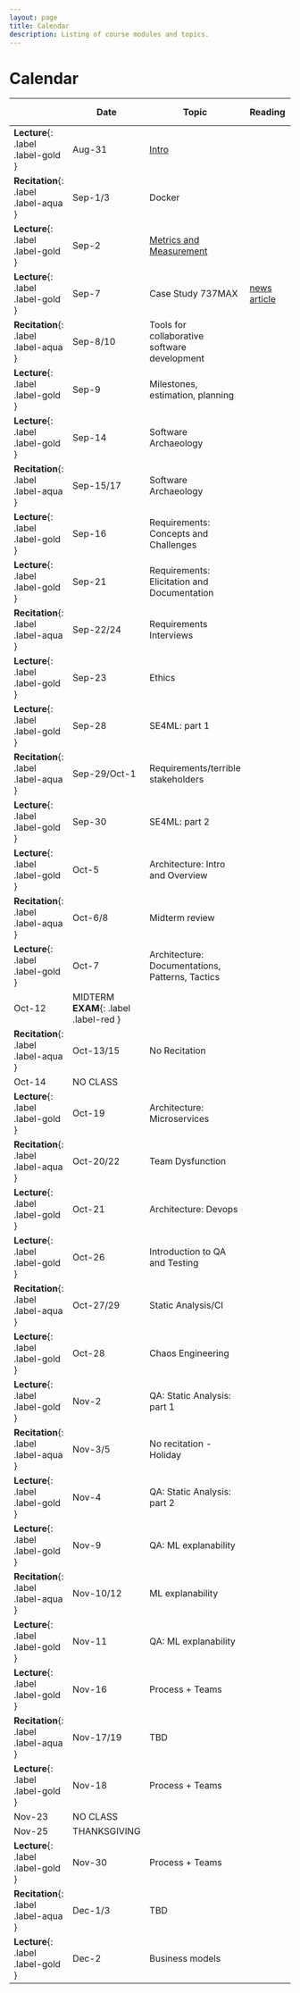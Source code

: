```yaml
---
layout: page
title: Calendar
description: Listing of course modules and topics.
---
```


# Calendar

 &nbsp; | Date    |  Topic                                 | Reading | Homework Due
---------| ------- |  ------------------------------------- | -------- | -----------
**Lecture**{: .label .label-gold } | Aug-31  | [Intro](assets/pdfs/01-introduction.pdf) 
**Recitation**{: .label .label-aqua } | Sep-1/3   | Docker    
**Lecture**{: .label .label-gold } | Sep-2   | [Metrics and Measurement](assets/pdfs/02-measurement.pdf)
**Lecture**{: .label .label-gold } | Sep-7	|	Case Study 737MAX | [news article](https://www.seattletimes.com/business/boeing-aerospace/failed-certification-faa-missed-safety-issues-in-the-737-max-system-implicated-in-the-lion-air-crash/)
**Recitation**{: .label .label-aqua } | Sep-8/10   | Tools for collaborative software development  
**Lecture**{: .label .label-gold }  | Sep-9	|	Milestones, estimation, planning   | | **[HW1 due](/assignments/hw1)**{: .label .label-red }
**Lecture**{: .label .label-gold } | Sep-14	|	Software Archaeology 
**Recitation**{: .label .label-aqua } | Sep-15/17   | Software Archaeology   
**Lecture**{: .label .label-gold } | Sep-16	|	Requirements: Concepts and Challenges 
**Lecture**{: .label .label-gold } | Sep-21	|	Requirements: Elicitation and Documentation 
**Recitation**{: .label .label-aqua } | Sep-22/24   | Requirements Interviews   
**Lecture**{: .label .label-gold } | Sep-23	|	Ethics 
**Lecture**{: .label .label-gold } | Sep-28	|	SE4ML: part 1 
**Recitation**{: .label .label-aqua } | Sep-29/Oct-1   | Requirements/terrible stakeholders    
**Lecture**{: .label .label-gold } | Sep-30	|	SE4ML: part 2 
**Lecture**{: .label .label-gold } | Oct-5	|	Architecture: Intro and Overview 
**Recitation**{: .label .label-aqua } | Oct-6/8   | Midterm review  
**Lecture**{: .label .label-gold } | Oct-7	|	Architecture: Documentations, Patterns, Tactics 
| Oct-12	|	MIDTERM **EXAM**{: .label .label-red }
**Recitation**{: .label .label-aqua } | Oct-13/15   | No Recitation
| Oct-14	|	NO CLASS
**Lecture**{: .label .label-gold } |  Oct-19	|	Architecture: Microservices 
**Recitation**{: .label .label-aqua } | Oct-20/22   | Team Dysfunction
**Lecture**{: .label .label-gold } | Oct-21	|	Architecture: Devops 
**Lecture**{: .label .label-gold } | Oct-26	|	Introduction to QA and Testing
**Recitation**{: .label .label-aqua } | Oct-27/29   | Static Analysis/CI
**Lecture**{: .label .label-gold }| Oct-28	|	Chaos Engineering
**Lecture**{: .label .label-gold } | Nov-2		| QA: Static Analysis: part 1
**Recitation**{: .label .label-aqua } | Nov-3/5   | No recitation - Holiday
**Lecture**{: .label .label-gold } |  Nov-4	|	QA: Static Analysis: part 2 
**Lecture**{: .label .label-gold } | Nov-9	|	QA: ML explanability 
**Recitation**{: .label .label-aqua } | Nov-10/12   | ML explanability 
**Lecture**{: .label .label-gold } | Nov-11	|	QA: ML explanability 
**Lecture**{: .label .label-gold } | Nov-16	|	Process + Teams 
**Recitation**{: .label .label-aqua } | Nov-17/19   | TBD
**Lecture**{: .label .label-gold } | Nov-18	|	Process + Teams 
| Nov-23	|	NO CLASS
| Nov-25	|	THANKSGIVING
**Lecture**{: .label .label-gold } | Nov-30	|	Process + Teams 
**Recitation**{: .label .label-aqua } | Dec-1/3   | TBD
**Lecture**{: .label .label-gold } | Dec-2	|	Business models 
